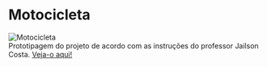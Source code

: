 # Motocicleta
![Motocicleta](https://github.com/LuizaMGama/Motocicleta/assets/164073139/dfd137cb-6da4-423e-ba5f-19e2a2008e3c)
<br>
Prototipagem do projeto de acordo com as instruções do professor Jailson Costa.
[Veja-o aqui!](https://www.figma.com/file/tiwRKYNqsP9BBReVxJt1Gx/PROJETO-01?type=design&node-id=1669-162202&mode=design&t=Nt4n3L3UplJiOQ5m-0)
